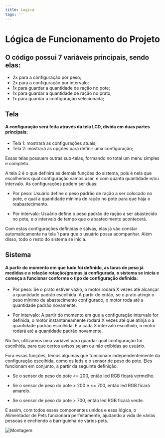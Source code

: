 ```yaml
---
title: Logica
tags: ''
---
```

# Lógica de Funcionamento do Projeto


## O código possui 7 variáveis principais, sendo elas:

* 2x para a configuração por peso;
* 2x para a configuração por intervalo;
* 1x para guardar a quantidade de ração no pote;
* 1x para guardar a quantidade de ração no prato;
* 1x para guardar a configuração selecionada;

## Tela
#### A configuração será feita através da tela LCD, divida em duas partes principais:

* Tela 1: mostrará as configurações atuais;
* Tela 2: mostrará as opções para definir uma configuração;

Essas telas possuem outras sub-telas, formando no total um menu simples e completo.

 A tela 2 é o que definirá as demais funções do sistema, pois é nela que escolhemos qual configuração vamos usar, e com quanta quantidade e/ou intervalo. As configurações podem ser duas:
 
 * Por peso: Usuário define o peso padrão de ração a ser colocado no pote, e qual a quantidade mínima de ração no pote para que haja o reabastecimento.
 
 * Por intervalo: Usuário define o peso padrão de ração a ser abastecido no pote, e o intervalo de tempo que o abastecimento acontecerá.
 
 Com estas configurações definidas e salvas, elas já vão constar automaticamente na tela 1 para que o usuário possa acompanhar. Além disso, todo o resto do sistema se inicia.
 
## Sistema
 
#### A partir do momento em que tudo foi definido, as taras de peso já medidas e a relação rotação/gramas já configurada, o sistema se inicia e começa a funcionar conforme o tipo de configuração definida:
 
 * Por peso: Se o prato estiver vazio, o motor rodará X vezes até alcançar a quantidade padrão escolhida. A partir de então, se o prato atingir o peso mínimo de abastecimento configurado, o motor roda até a quantidade padrão novamente.
 
 * Por intervalo: A partir do momento em que a configuração intervalo for definida, o motor instantaneamente rodará X vezes até que atinja o a quantidade padrão escolhida. E a cada X intervalo escolhido, o motor rodará até a quantidade padrão novamente.
 
No fim, utilizamos uma variável para guardar qual configuração foi escolhida, para que certos avisos sejam ou não exibidas ao usuário.
 
Fora essas funções, temos algumas que funcionam independentemente da configuração escolhida, como os leds e o sensor de peso do pote. Eles funcionam em conjunto, a partir da seguinte definição:

 * Se o sensor de peso do pote <= 200, então led RGB ficará vermelho.
 
 * Se o sensor de peso do pote > 200 e <= 700, então led RGB ficará amarelo.
  
 * Se o sensor de peso do pote > 700, então led RGB ficará verde.
 
E assim, com todos esses componentes unidos e essa lógica, o Alimentador de Pets funcionará perfeitamente, ajudando a vida de várias pessoas e enchendo a barriguinha de vários pets.

![Montagem](/montagem.png)